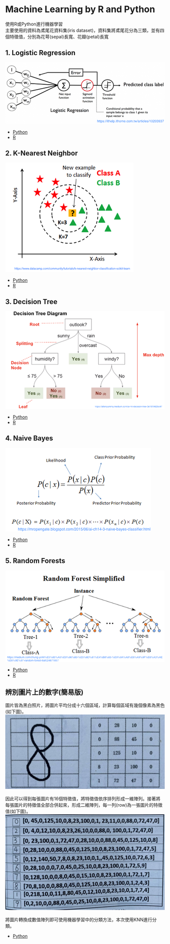 # Machine Learning by R and Python
使用R或Python進行機器學習\
主要使用的資料為鳶尾花資料集(iris dataset)，資料集將鳶尾花分為三類，並有四個特徵值，分別為花萼(sepal)長寬、花瓣(petal)長寬
 
## 1. Logistic Regression
![image](https://github.com/KangChungLin/Machine-Learning-with-RandPython/blob/master/logistic.png)
* [Python](https://github.com/KangChungLin/Machine-Learning-with-RandPython/blob/master/Logistic_iris.ipynb)
* [R](https://github.com/KangChungLin/Machine-Learning-with-RandPython/blob/master/Logistic_iris.R)
 
## 2. K-Nearest Neighbor
![image](https://github.com/KangChungLin/Machine-Learning-with-RandPython/blob/master/KNN.png)
* [Python](https://github.com/KangChungLin/Machine-Learning-with-RandPython/blob/master/KNN_iris.ipynb)
* [R](https://github.com/KangChungLin/Machine-Learning-with-RandPython/blob/master/KNN_iris.R)

## 3. Decision Tree
![image](https://github.com/KangChungLin/Machine-Learning-with-RandPython/blob/master/tree.png)
* [Python](https://github.com/KangChungLin/Machine-Learning-with-RandPython/blob/master/DecisionTree_iris.ipynb)
* [R](https://github.com/KangChungLin/Machine-Learning-with-RandPython/blob/master/DecisionTree_iris.R)

## 4. Naive Bayes
![image](https://github.com/KangChungLin/Machine-Learning-with-RandPython/blob/master/Bayes.png)
* [Python](https://github.com/KangChungLin/Machine-Learning-with-RandPython/blob/master/NaiveBayes_iris.ipynb)
* [R](https://github.com/KangChungLin/Machine-Learning-with-RandPython/blob/master/NaiveBayes_iris.R)

## 5. Random Forests
![image](https://github.com/KangChungLin/Machine-Learning-with-RandPython/blob/master/forest.png)
* [Python](https://github.com/KangChungLin/Machine-Learning-with-RandPython/blob/master/RndomForest_iris.ipynb)
* [R](https://github.com/KangChungLin/Machine-Learning-with-RandPython/blob/master/RandomForest_iris.R)

## 辨別圖片上的數字(簡易版)
圖片皆為黑白照片，將圖片平均分成十六個區域，計算每個區域有幾個像素為黑色(如下圖)。
![image](https://github.com/KangChungLin/Machine-Learning-with-RandPython/blob/master/number_pic.jpg)
 \
 \
因此可以得到每張圖片有16個特徵值，將特徵值依序排列形成一維陣列。接著將每張圖片的特徵值全部合併起來，形成二維陣列，每一列(row)為一張圖片的特徵值(如下圖)。
![image](https://github.com/KangChungLin/Machine-Learning-with-RandPython/blob/master/picToNum.jpg)
\
\
將圖片轉換成數值陣列即可使用機器學習中的分類方法，本次使用KNN進行分類。
* [Python](https://github.com/KangChungLin/Machine-Learning-with-RandPython/blob/master/simple_classify_number.ipynb)
